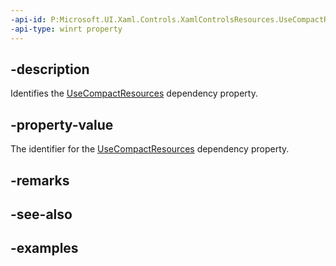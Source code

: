 ```yaml
---
-api-id: P:Microsoft.UI.Xaml.Controls.XamlControlsResources.UseCompactResourcesProperty
-api-type: winrt property
---
```


## -description

Identifies the [UseCompactResources](xamlcontrolsresources_usecompactresources.md) dependency property.

## -property-value

The identifier for the [UseCompactResources](xamlcontrolsresources_usecompactresources.md) dependency property.

## -remarks

## -see-also

## -examples

